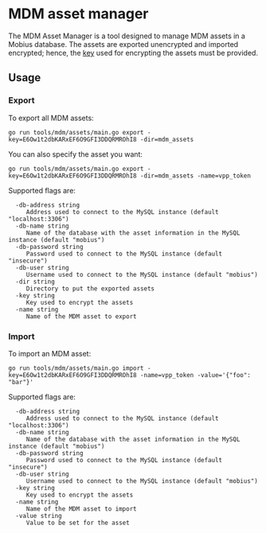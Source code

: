 # MDM asset manager

The MDM Asset Manager is a tool designed to manage MDM assets in a Mobius database. The assets are
exported unencrypted and imported encrypted; hence, the
[key](https://mobiusmdm.com/docs/configuration/mobius-server-configuration#server-private-key) used for
encrypting the assets must be provided.

## Usage

### Export

To export all MDM assets:

```
go run tools/mdm/assets/main.go export -key=E6Ow1t2dbKARxEF6O9GFI3DDQRMROhI8 -dir=mdm_assets
```

You can also specify the asset you want:

```
go run tools/mdm/assets/main.go export -key=E6Ow1t2dbKARxEF6O9GFI3DDQRMROhI8 -dir=mdm_assets -name=vpp_token
```

Supported flags are:

```
  -db-address string
     Address used to connect to the MySQL instance (default "localhost:3306")
  -db-name string
     Name of the database with the asset information in the MySQL instance (default "mobius")
  -db-password string
     Password used to connect to the MySQL instance (default "insecure")
  -db-user string
     Username used to connect to the MySQL instance (default "mobius")
  -dir string
     Directory to put the exported assets
  -key string
     Key used to encrypt the assets
  -name string
     Name of the MDM asset to export
```

### Import

To import an MDM asset:

```
go run tools/mdm/assets/main.go import -key=E6Ow1t2dbKARxEF6O9GFI3DDQRMROhI8 -name=vpp_token -value='{"foo": "bar"}'
```

Supported flags are:

```
  -db-address string
     Address used to connect to the MySQL instance (default "localhost:3306")
  -db-name string
     Name of the database with the asset information in the MySQL instance (default "mobius")
  -db-password string
     Password used to connect to the MySQL instance (default "insecure")
  -db-user string
     Username used to connect to the MySQL instance (default "mobius")
  -key string
     Key used to encrypt the assets
  -name string
     Name of the MDM asset to import
  -value string
     Value to be set for the asset
